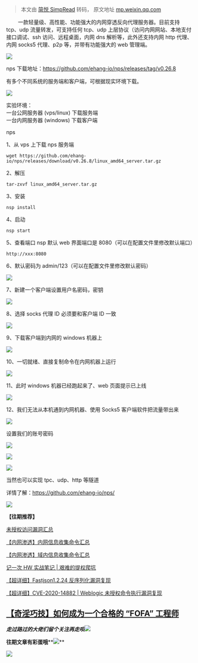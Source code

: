> 本文由 [简悦 SimpRead](http://ksria.com/simpread/) 转码， 原文地址 [mp.weixin.qq.com](https://mp.weixin.qq.com/s/VU2iBJNNI06oN5NaZcn-Sw)

  
        一款轻量级、高性能、功能强大的内网穿透反向代理服务器。目前支持 tcp、udp 流量转发，可支持任何 tcp、udp 上层协议（访问内网网站、本地支付接口调试、ssh 访问、远程桌面，内网 dns 解析等，此外还支持内网 http 代理、内网 socks5 代理、p2p 等，并带有功能强大的 web 管理端。

![](https://mmbiz.qpic.cn/mmbiz_png/aPmkR80bcV1eBYK4kibQHHZGTD0oo4ibo3PPhMF434C3Qjcpf3z4eSRRHSotsWzTicNdGibZiag4N8lyZ1SFEfhkCug/640?wx_fmt=png)

nps 下载地址：https://github.com/ehang-io/nps/releases/tag/v0.26.8

有多个不同系统的服务端和客户端，可根据现实环境下载。  

![](https://mmbiz.qpic.cn/mmbiz_png/aPmkR80bcV1eBYK4kibQHHZGTD0oo4ibo3Mfu38P3J8w773IDWJOpp0dfx8mB2m6cz2hjyNcWdBTqZsnsJsNzbug/640?wx_fmt=png)

实验环境：  
一台公网服务器 (vps/linux) 下载服务端  
一台内网服务器 (windows) 下载客户端

nps  

1、从 vps 上下载 nps 服务端

```
wget https://github.com/ehang-io/nps/releases/download/v0.26.8/linux_amd64_server.tar.gz
```

2、解压

```
tar-zxvf linux_amd64_server.tar.gz
```

3、安装 

```
nsp install
```

4、启动

```
nsp start
```

5、查看端口 nsp 默认 web 界面端口是 8080（可以在配置文件里修改默认端口）

```
http://xxx:8080
```

6、默认密码为 admin/123（可以在配置文件里修改默认密码）

![](https://mmbiz.qpic.cn/mmbiz_png/aPmkR80bcV1eBYK4kibQHHZGTD0oo4ibo3tTLMlUQphlaUicKEZXQ9KiaAcibpWPiacBUo9HvN3s65sc8cJwxqqRCdeA/640?wx_fmt=png)

7、新建一个客户端设置用户名密码，密钥  

![](https://mmbiz.qpic.cn/mmbiz_png/aPmkR80bcV1eBYK4kibQHHZGTD0oo4ibo3NNrP6mviaR8DTyOOrMLXz7YeRRp9smicmhZibWSkK6bbHcqMiaicj628Fpg/640?wx_fmt=png)

8、选择 socks 代理 ID 必须要和客户端 ID 一致  

![](https://mmbiz.qpic.cn/mmbiz_png/aPmkR80bcV1eBYK4kibQHHZGTD0oo4ibo3CwHpF5XUAaZ92HX3B8XiclodXkAnK389r5r2xTLMzfzdRRTbcKfk9qw/640?wx_fmt=png)

9、下载客户端到内网的 windows 机器上

![](https://mmbiz.qpic.cn/mmbiz_png/aPmkR80bcV1eBYK4kibQHHZGTD0oo4ibo36nV7ygM8bNYYPS42TJpj1AciaYGHqt7vTJEfwLW7a2iaBXqXrtTLib4fg/640?wx_fmt=png)

10、一切就绪、直接复制命令在内网机器上运行

![](https://mmbiz.qpic.cn/mmbiz_png/aPmkR80bcV1eBYK4kibQHHZGTD0oo4ibo3Ka07aFgdpiahpc3iaYic7YLl7IpoWtr0pd546RGC1Micj0hEgTIXC8TywQ/640?wx_fmt=png)

11、此时 windows 机器已经跑起来了、web 页面提示已上线  

![](https://mmbiz.qpic.cn/mmbiz_png/aPmkR80bcV1eBYK4kibQHHZGTD0oo4ibo3vvjh0aBfUibPxUZ9doD0SygZf3D5HrtibpqMNbmUfngHvNhSORibEYHCA/640?wx_fmt=png)

12、我们无法从本机通到内网机器、使用 Socks5 客户端软件把流量带出来

![](https://mmbiz.qpic.cn/mmbiz_png/aPmkR80bcV1eBYK4kibQHHZGTD0oo4ibo30usTNwKC2ZhTIHano0fhwJcVOz1SlhwRx59V0NWdZSbWHntj54QEHg/640?wx_fmt=png)

设置我们的账号密码

![](https://mmbiz.qpic.cn/mmbiz_png/aPmkR80bcV1eBYK4kibQHHZGTD0oo4ibo3xWP06bymg8pmMsUdfHmokXpdMEvYnetukqGPpb4DPicYnnH7j8QYibNQ/640?wx_fmt=png)

![](https://mmbiz.qpic.cn/mmbiz_png/aPmkR80bcV1eBYK4kibQHHZGTD0oo4ibo3jQaWibxRmMlG537lxf283F6ImKXJENPPdwoH4utXH33bKQaevtRjcAQ/640?wx_fmt=png)

![](https://mmbiz.qpic.cn/mmbiz_png/aPmkR80bcV1eBYK4kibQHHZGTD0oo4ibo3KPiaFsicYo5M5iaElncjBDXmESddXgBgXcQcgadqzt9FcFwL9pSxc8dtg/640?wx_fmt=png)

当然也可以实现 tpc、udp、http 等隧道

详情了解：https://github.com/ehang-io/nps/

![](https://mmbiz.qpic.cn/mmbiz_png/96Koibz2dODtaCxgwMT2m4uYpJ3ibeMgbTkwLkofibxKKjhEu7Rx8u1P8sibicPkzKmkjjvddDg8vDYxLibe143CwHAw/640?wx_fmt=png)

**【往期推荐】**  

[未授权访问漏洞汇总](http://mp.weixin.qq.com/s?__biz=MzI1NTM4ODIxMw==&mid=2247484804&idx=2&sn=519ae0a642c285df646907eedf7b2b3a&chksm=ea37fadedd4073c87f3bfa844d08479b2d9657c3102e169fb8f13eecba1626db9de67dd36d27&scene=21#wechat_redirect)

[【内网渗透】内网信息收集命令汇总](http://mp.weixin.qq.com/s?__biz=MzI1NTM4ODIxMw==&mid=2247485796&idx=1&sn=8e78cb0c7779307b1ae4bd1aac47c1f1&chksm=ea37f63edd407f2838e730cd958be213f995b7020ce1c5f96109216d52fa4c86780f3f34c194&scene=21#wechat_redirect)  

[【内网渗透】域内信息收集命令汇总](http://mp.weixin.qq.com/s?__biz=MzI1NTM4ODIxMw==&mid=2247485855&idx=1&sn=3730e1a1e851b299537db7f49050d483&chksm=ea37f6c5dd407fd353d848cbc5da09beee11bc41fb3482cc01d22cbc0bec7032a5e493a6bed7&scene=21#wechat_redirect)  

[记一次 HW 实战笔记 | 艰难的提权爬坑](http://mp.weixin.qq.com/s?__biz=MzI1NTM4ODIxMw==&mid=2247484991&idx=2&sn=5368b636aed77ce455a1e095c63651e4&chksm=ea37f965dd407073edbf27256c022645fe2c0bf8b57b38a6000e5aeb75733e10815a4028eb03&scene=21#wechat_redirect)  

[【超详细】Fastjson1.2.24 反序列化漏洞复现](http://mp.weixin.qq.com/s?__biz=MzI1NTM4ODIxMw==&mid=2247484991&idx=1&sn=1178e571dcb60adb67f00e3837da69a3&chksm=ea37f965dd4070732b9bbfa2fe51a5fe9030e116983a84cd10657aec7a310b01090512439079&scene=21#wechat_redirect)

[【超详细】CVE-2020-14882 | Weblogic 未授权命令执行漏洞复现](http://mp.weixin.qq.com/s?__biz=MzI1NTM4ODIxMw==&mid=2247485550&idx=1&sn=921b100fd0a7cc183e92a5d3dd07185e&chksm=ea37f734dd407e22cfee57538d53a2d3f2ebb00014c8027d0b7b80591bcf30bc5647bfaf42f8&scene=21#wechat_redirect)  

[【奇淫巧技】如何成为一个合格的 “FOFA” 工程师](http://mp.weixin.qq.com/s?__biz=MzI1NTM4ODIxMw==&mid=2247485135&idx=1&sn=f872054b31429e244a6e56385698404a&chksm=ea37f995dd40708367700fc53cca4ce8cb490bc1fe23dd1f167d86c0d2014a0c03005af99b89&scene=21#wechat_redirect)
---------------------------------------------------------------------------------------------------------------------------------------------------------------------------------------------------------------------------------------------------

_**走过路过的大佬们留个关注再走呗**_![](https://mmbiz.qpic.cn/mmbiz_png/7D2JPvxqDTEATexewVNVf8bbPg7wC3a3KR1oG1rokLzsfV9vUiaQK2nGDIbALKibe5yauhc4oxnzPXRp9cFsAg4Q/640?wx_fmt=png)

**往期文章有彩蛋哦****![](https://mmbiz.qpic.cn/mmbiz_png/7D2JPvxqDTHtVfEjbedItbDdJTEQ3F7vY8yuszc8WLjN9RmkgOG0Jp7QAfTxBMWU8Xe4Rlu2M7WjY0xea012OQ/640?wx_fmt=png)**

![](https://mmbiz.qpic.cn/mmbiz_png/7D2JPvxqDTECbvcv6VpkwD7BV8iaiaWcXbahhsa7k8bo1PKkLXXGlsyC6CbAmE3hhSBW5dG65xYuMmR7PQWoLSFA/640?wx_fmt=png)